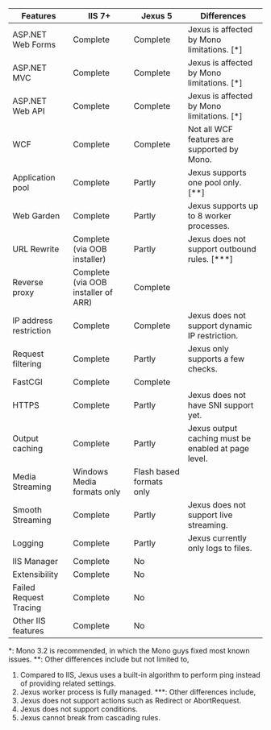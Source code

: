 | Features | IIS 7+ | Jexus 5 | Differences | 
| -------- | ------ | ------- | ----------- |
| ASP.NET Web Forms | Complete | Complete | Jexus is affected by Mono limitations. [*] |
| ASP.NET MVC	| Complete | Complete | Jexus is affected by Mono limitations. [*] |
| ASP.NET Web API | Complete | Complete | Jexus is affected by Mono limitations. [*] |
| WCF | Complete | Complete | Not all WCF features are supported by Mono. |
| Application pool | Complete | Partly | Jexus supports one pool only. [**] |
| Web Garden | Complete | Partly | Jexus supports up to 8 worker processes. | 
| URL Rewrite | Complete (via OOB installer) | Partly | Jexus does not support outbound rules. [***] |
| Reverse proxy | Complete (via OOB installer of ARR) | Complete | |
| IP address restriction | Complete | Complete | Jexus does not support dynamic IP restriction. |
| Request filtering | Complete | Partly | Jexus only supports a few checks. |
| FastCGI | Complete | Complete | |
| HTTPS | Complete | Partly | Jexus does not have SNI support yet. |
| Output caching | Complete | Partly | Jexus output caching must be enabled at page level. |
| Media Streaming | Windows Media formats only | Flash based formats only | |
| Smooth Streaming | Complete | Partly | Jexus does not support live streaming. |
| Logging | Complete | Partly | Jexus currently only logs to files. |
| IIS Manager | Complete | No | |
| Extensibility | Complete | No | |
| Failed Request Tracing | Complete | No | |
| Other IIS features | Complete | No | |

*: Mono 3.2 is recommended, in which the Mono guys fixed most known issues.
**: Other differences include but not limited to,
1. Compared to IIS, Jexus uses a built-in algorithm to perform ping instead of providing related settings.
2. Jexus worker process is fully managed.
***: Other differences include,
1. Jexus does not support actions such as Redirect or AbortRequest.
2. Jexus does not support conditions.
3. Jexus cannot break from cascading rules.

